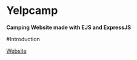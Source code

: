# Yelpcamp
**Camping Website made with EJS and ExpressJS**

#Introduction



[Website](https://yelpcampproject-ts6h.onrender.com)
